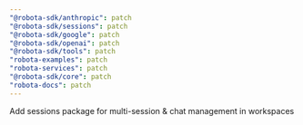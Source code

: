 ```yaml
---
"@robota-sdk/anthropic": patch
"@robota-sdk/sessions": patch
"@robota-sdk/google": patch
"@robota-sdk/openai": patch
"@robota-sdk/tools": patch
"robota-examples": patch
"robota-services": patch
"@robota-sdk/core": patch
"robota-docs": patch
---
```


Add sessions package for multi-session & chat management in workspaces
